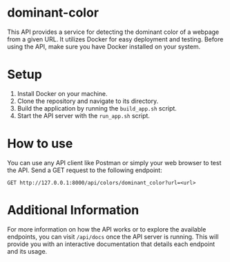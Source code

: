 # dominant-color

This API provides a service for detecting the dominant color of a webpage from a given URL. It utilizes Docker for easy deployment and testing. Before using the API, make sure you have Docker installed on your system.

# Setup
1. Install Docker on your machine.
2. Clone the repository and navigate to its directory.
3. Build the application by running the `build_app.sh` script.
4. Start the API server with the `run_app.sh` script.

# How to use
You can use any API client like Postman or simply your web browser to test the API. Send a GET request to the following endpoint:

`GET http://127.0.0.1:8000/api/colors/dominant_color?url=<url>`

# Additional Information
For more information on how the API works or to explore the available endpoints, you can visit `/api/docs` once the API server is running. This will provide you with an interactive documentation that details each endpoint and its usage.

